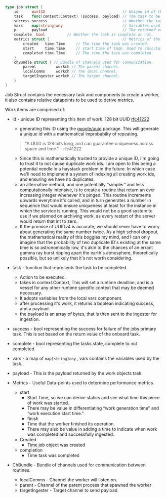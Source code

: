 ```go
type job struct {
	id      uint32                                   // Unique id of the job
	task    func(context.Context) (success, payload) // The task to be performed
	success success                                  // Whether the task was successful or not.
	vars    map[string]any                           // Variables used by the task.
	p       payload                                  // The returned value of the task.
	complete  bool          // Whether the task is complete or not.
	metrics struct {                                 // Metrics of the task.
		created   time.Time     // The time the task was created.
		start     time.Time     // start time of task. Used to calculate the time taken to complete the task.
		completed time.Time     // The time the task was completed.
	}
	chBundle struct { // Bundle of channels used for communication.
		parent         workch // The parent channel.
		localComms     workch // The local channel.
		targetIngester workch // The target channel.
	}
}

```

Job Struct contains the necessary task and components to create a worker, it also contains relative datapoints to be used to derive metrics. 

Work items are comprised of:

- id - unique ID representing this item of work. 128 bit UUID [rfc41222](https://datatracker.ietf.org/doc/html/rfc4122)
    - generating this ID using the [google/uuid](https://www.github.com/google/uuid) package. This will generate a unique id with a mathematical improbabilty of repeating.
    
    > "A UUID is 128 bits long, and can guarantee
    uniqueness across space and time." - rfc41222
    > 
    - Since this is mathematically trusted to provide a unique ID, i'm going to trust it to not cause duplicate work ids. I am open to this being a potential needle in a haystack problem in the future. In which case we'll need to implement a system of indexing all creating work ids, and ensuring we have no duplicates.
    - an alternative method, and one potentially "simpler" and less computationally intensive, is to create a routine that return an ever increasing integer whenever it's pinged. This routine increments upwards everytime it's called, and in turn generates a number in sequence that would ensure uniqueness at least for the instance in which the service is running. This would not be a good system to use if we planned on archiving work, as every restart of the server would return that int to zero.
    - If the promise of UUIDv4 is accurate, we should never have to worry about generating the same number twice. As a high school dropout, the mathematical reality of this boggles my mind, and I can only imagine that the probability of two duplicate ID's existing at the same time is so astronomically low, it's akin to the chances of an errant gamma ray burst ripping apart the earth's atmosphere, theoretically possible, but so unlikely that it's not worth considering.
- task - function that represents the task to be completed.
    - Action to be executed.
    - takes in context.Context, This will set a runtime deadline, and is a vessel for any other runtime specific context that may be deemed necessary.
    - It adopts variables from the local vars component.
    - after processing it's work, it returns a boolean indicating success, and a payload.
    - the payload is an array of bytes, that is then sent to the ingester for ingestion.
- success - bool representing the success for failure of the jobs primary task. This is set based on the return value of the onboard task.
- complete - bool representing the tasks state, complete to not completed.
- vars - a map of `map[string]any` , vars contains the variables used by the task.
- payload - This is the payload returned by the work objects task.
- Metrics - Useful Data-points used to determine performance metrics.
    - start
        - Start Time, so we can derive statics and see what time this piece of work was started.
        - There may be value in differentiating “work generation time” and “work execution start time.”
        - finish
        - Time that the worker finished its operation.
        - There may also be value in adding a time to indicate when work was completed and successfully ingested.
    - Created
        - Time job object was created
    - completion
        - Time task was completed
- ChBundle - Bundle of channels used for communication between routines.
    - localComms - Channel the worker will listen on.
    - parent - Channel of the parent process that spawned the worker
    - targetIngester - Target channel to send payload.